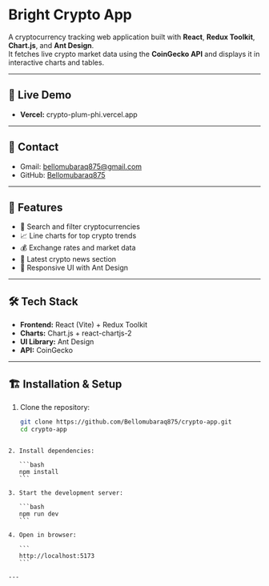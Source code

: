 
# Bright Crypto App

A cryptocurrency tracking web application built with **React**, **Redux Toolkit**, **Chart.js**, and **Ant Design**.  
It fetches live crypto market data using the **CoinGecko API** and displays it in interactive charts and tables.

---

## 🚀 Live Demo
- **Vercel:** crypto-plum-phi.vercel.app

---

## 📧 Contact
- Gmail: [bellomubaraq875@gmail.com](mailto:bellomubaraq875@gmail.com)  
- GitHub: [Bellomubaraq875](https://github.com/Bellomubaraq875)

---

## 📂 Features
- 🔎 Search and filter cryptocurrencies  
- 📈 Line charts for top crypto trends  
- 💰 Exchange rates and market data  
- 📰 Latest crypto news section  
- 🎨 Responsive UI with Ant Design  

---

## 🛠️ Tech Stack
- **Frontend:** React (Vite) + Redux Toolkit  
- **Charts:** Chart.js + react-chartjs-2  
- **UI Library:** Ant Design  
- **API:** CoinGecko  

---

## 🏗️ Installation & Setup

1. Clone the repository:
   ```bash
   git clone https://github.com/Bellomubaraq875/crypto-app.git
   cd crypto-app
````

2. Install dependencies:

   ```bash
   npm install
   ```

3. Start the development server:

   ```bash
   npm run dev
   ```

4. Open in browser:

   ```
   http://localhost:5173
   ```

---

